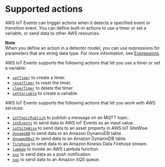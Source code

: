# Supported actions<a name="iotevents-supported-actions"></a>

AWS IoT Events can trigger actions when it detects a specified event or transition event\. You can define built\-in actions to use a timer or set a variable, or send data to other AWS resources\.

**Note**  
When you define an action in a detector model, you can use expressions for parameters that are string data type\. For more information, see [Expressions](https://docs.aws.amazon.com/iotevents/latest/developerguide/iotevents-expressions.html)\.

<a name="build-in-actions-intro"></a>AWS IoT Events supports the following actions that let you use a timer or set a variable:<a name="build-in-actions"></a>
+ [`setTimer`](built-in-actions.md#iotevents-set-timer) to create a timer\.
+ [`resetTimer`](built-in-actions.md#iotevents-reset-timer) to reset the timer\.
+ [`clearTimer`](built-in-actions.md#iotevents-clear-timer) to delete the timer\.
+ [`setVariable`](built-in-actions.md#iotevents-set-variable) to create a variable\.

<a name="work-with-aws-services-intro"></a>AWS IoT Events supports the following actions that let you work with AWS services: <a name="work-with-aws-services"></a>
+ [`iotTopicPublish`](iotevents-other-aws-services.md#iotevents-iotcore) to publish a message on an MQTT topic\.
+ [`iotEvents`](iotevents-other-aws-services.md#iotevents-iteinput) to send data to AWS IoT Events as an input value\.
+ [`iotSiteWise`](iotevents-other-aws-services.md#iotevents-iotsitewise) to send data to an asset property in AWS IoT SiteWise\.
+ [`dynamoDB`](iotevents-other-aws-services.md#iotevents-dynamodb) to send data to an Amazon DynamoDB table\.
+ [`dynamoDBv2`](iotevents-other-aws-services.md#iotevents-dynamodbv2) to send data to an Amazon DynamoDB table\.
+ [`firehose`](iotevents-other-aws-services.md#iotevents-firehose) to send data to an Amazon Kinesis Data Firehose stream\.
+ [`lambda`](iotevents-other-aws-services.md#iotevents-lambda) to invoke an AWS Lambda function\.
+ [`sns`](iotevents-other-aws-services.md#iotevents-sns) to send data as a push notification\.
+ [`sqs`](iotevents-other-aws-services.md#iotevents-sqs) to send data to an Amazon SQS queue\.